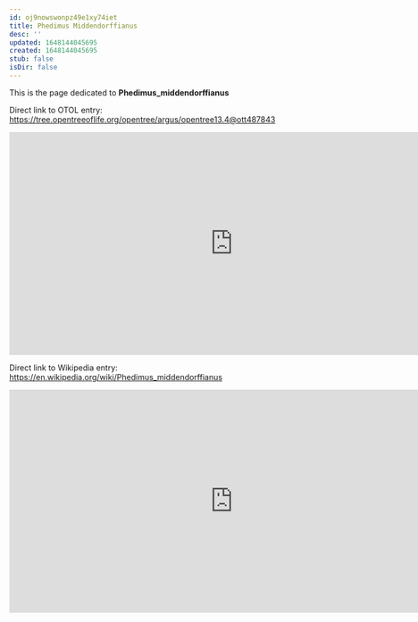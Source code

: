 ```yaml
---
id: oj9nowswonpz49e1xy74iet
title: Phedimus Middendorffianus
desc: ''
updated: 1648144045695
created: 1648144045695
stub: false
isDir: false
---
```

This is the page dedicated to **Phedimus_middendorffianus**


Direct link to OTOL entry: https://tree.opentreeoflife.org/opentree/argus/opentree13.4@ott487843



<html>
    <body>
    <iframe src="https://tree.opentreeoflife.org/opentree/argus/opentree13.4@ott487843"
    width="800" height="400" frameborder="0" allowfullscreen> </iframe>
    </body>
</html>
    


Direct link to Wikipedia entry: https://en.wikipedia.org/wiki/Phedimus_middendorffianus



<html>
    <body>
    <iframe src="https://en.wikipedia.org/wiki/Phedimus_middendorffianus"
    width="800" height="400" frameborder="0" allowfullscreen> </iframe>
    </body>
</html>
    
